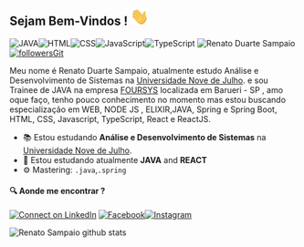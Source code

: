 ## Sejam Bem-Vindos !  <img src="https://github.com/disousadev/disousadev/blob/main/hey.gif?raw=true" width="32px">

![JAVA](https://img.shields.io/badge/JAVA-Beginner-red)![HTML](https://img.shields.io/badge/HTML-Beginner-orange)![CSS](https://img.shields.io/badge/CSS-Beginner-blue)![JavaScript](https://img.shields.io/badge/JavaScript-Beginner-yellow)![TypeScript](https://img.shields.io/badge/TypeScript-Beginner-lightgrey) <img src="https://komarev.com/ghpvc/?username=Renato-Sampaio&label=Profile%20views&color=0e75b6&style=social" alt="Renato Duarte Sampaio" /> [![followersGit](https://img.shields.io/github/followers/Renato-Sampaio?style=social)](https://github.com/Renato-Sampaio)

Meu nome é Renato Duarte Sampaio, atualmente estudo Análise e Desenvolvimento de Sistemas na [Universidade Nove de Julho](https://www.uninove.br/). e sou Trainee de JAVA na empresa [FOURSYS](https://www.foursys.com.br/) localizada em Barueri - SP , amo oque faço, tenho pouco conhecimento no momento mas estou buscando especialização em WEB, NODE JS , ELIXIR,JAVA, Spring e Spring Boot, HTML, CSS, Javascript, TypeScript, React e ReactJS.

- 📚 Estou estudando **Análise e Desenvolvimento de Sistemas** na [Universidade Nove de Julho](https://www.uninove.br/).
- 📖 Estou estudando atualmente **JAVA** and **REACT**
- ⚙️ Mastering: `.java`,`.spring`

#### 🔍 Aonde me encontrar ?
[![Connect on LinkedIn](https://img.shields.io/badge/--linkedin?label=LinkedIn&logo=LinkedIn&style=social)](https://www.linkedin.com/in/renato-sampaio-52266b11a/) [![Facebook](https://img.shields.io/badge/--facebook?label=Facebook&logo=Facebook&style=social)](https://www.facebook.com/renato.superfera)[![Instagram](https://img.shields.io/badge/--instragram?label=Intragram&logo=Instagram&style=social)](https://www.instagram.com/_rduartesam_/) 


![Renato Sampaio github stats](https://github-readme-stats.vercel.app/api?username=renato-sampaio&show_icons=true&hide_border=true)

